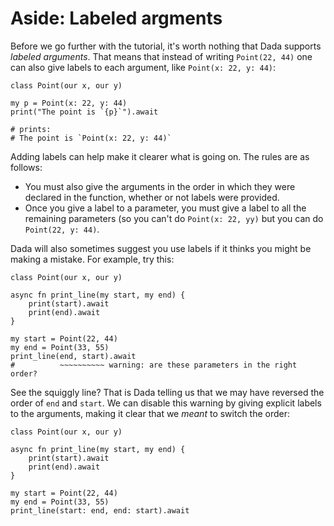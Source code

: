 # Aside: Labeled argments

Before we go further with the tutorial, it's worth nothing that Dada supports *labeled arguments*. That means that instead of writing `Point(22, 44)` one can also give labels to each argument, like `Point(x: 22, y: 44)`:

```
class Point(our x, our y)

my p = Point(x: 22, y: 44)
print("The point is `{p}`").await

# prints:
# The point is `Point(x: 22, y: 44)`
```

Adding labels can help make it clearer what is going on. The rules are as follows:

* You must also give the arguments in the order in which they were declared in the function, whether or not labels were provided.
* Once you give a label to a parameter, you must give a label to all the remaining parameters (so you can't do `Point(x: 22, yy)` but you can do `Point(22, y: 44)`.

Dada will also sometimes suggest you use labels if it thinks you might be making a mistake. For example, try this:

```
class Point(our x, our y)

async fn print_line(my start, my end) {
    print(start).await
    print(end).await
}

my start = Point(22, 44)
my end = Point(33, 55)
print_line(end, start).await
#          ~~~~~~~~~~ warning: are these parameters in the right order?
```

See the squiggly line? That is Dada telling us that we may have reversed the order of `end` and `start`. We can disable this warning by giving explicit labels to the arguments, making it clear that we *meant* to switch the order:

```
class Point(our x, our y)

async fn print_line(my start, my end) {
    print(start).await
    print(end).await
}

my start = Point(22, 44)
my end = Point(33, 55)
print_line(start: end, end: start).await
```